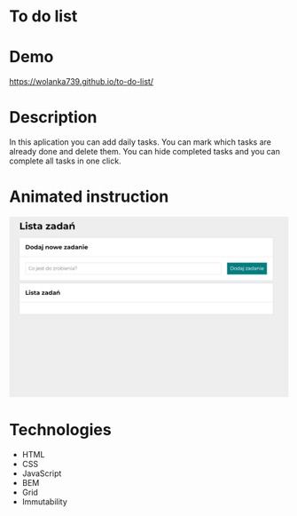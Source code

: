 # To do list 

# Demo 

https://wolanka739.github.io/to-do-list/

# Description

In this aplication you can add daily tasks. You can mark which tasks are already done and delete them. You can hide completed tasks and you can complete all tasks in one click.

# Animated instruction

![Animated instruction](https://github.com/wolanka739/to-do-list/blob/main/images/Animation.gif?raw=true)

# Technologies

- HTML
- CSS
- JavaScript
- BEM
- Grid
- Immutability
